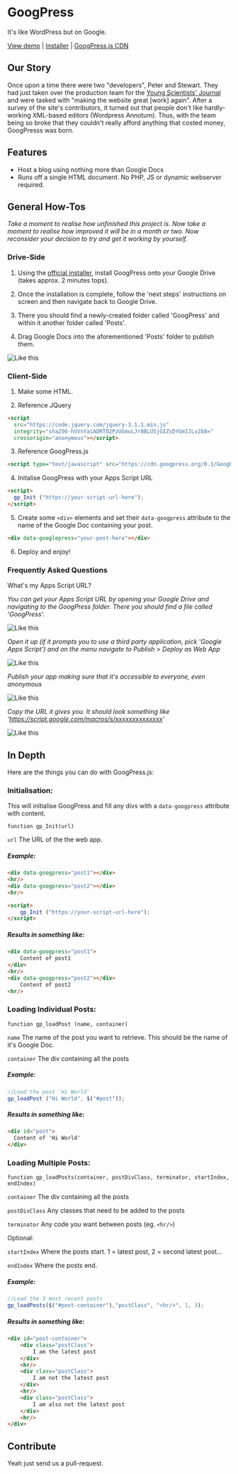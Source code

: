 # GoogPress
It's like WordPress but on Google.

[View demo](http://googpress.org) | [Installer](https://script.google.com/macros/s/AKfycbzMTWqlvd5L7GK5mYvi0m0w9G1nZrluarAehNfHlc021HyxoaVu/exec) | [GoogPress.js CDN](https://cdn.googpress.org/0.1/GoogPress.min.js)

## Our Story

Once upon a time there were two "developers", Peter and Stewart. They had just taken over the production team for the [Young Scientists' Journal](https://ysjournal.com/) and were tasked with "making the website great [work] again". After a survey of the site's contributors, it turned out that people don't like hardly-working XML-based editors (Wordpress Annotum). Thus, with the team being so broke that they couldn't really afford anything that costed money, GoogPresss was born. 

## Features

+ Host a blog using nothing more than Google Docs
+ Runs off a single HTML document. No PHP, JS or dynamic webserver required.

## General How-Tos
*Take a moment to realise how unfinished this project is. Now take a moment to realise how improved it will be in a month or two. Now reconsider your decision to try and get it working by yourself.*

### Drive-Side
1) Using the [official installer](https://script.google.com/a/macros/tiffin.kingston.sch.uk/s/AKfycbzMTWqlvd5L7GK5mYvi0m0w9G1nZrluarAehNfHlc021HyxoaVu/exec), install GoogPress onto your Google Drive (takes approx. 2 minutes tops).

2) Once the installation is complete, follow the 'next steps' instructions on screen and then navigate back to Google Drive.

3) There you should find a newly-created folder called 'GoogPress' and within it another folder called 'Posts'.

4) Drag Google Docs into the aforementioned 'Posts' folder to publish them. 

![Like this](http://i.imgur.com/DjSJATa.png)

### Client-Side
1) Make some HTML.

2) Reference JQuery

```html
<script
  src="https://code.jquery.com/jquery-3.1.1.min.js"
  integrity="sha256-hVVnYaiADRTO2PzUGmuLJr8BLUSjGIZsDYGmIJLv2b8="
  crossorigin="anonymous"></script>
```

3) Reference GoogPress.js
```html
<script type="text/javascript" src="https://cdn.googpress.org/0.1/GoogPress.min.js"> </script>
```

4) Initalise GoogPress with your Apps Script URL
```html
<script>
  gp_Init ("https://your-script-url-here");
</script>
```

5) Create some ``` <div> ``` elements and set their ```data-googpress``` attribute to the name of the Google Doc containing your post.
```html
<div data-googlepress="your-post-here"></div>
```

6) Deploy and enjoy!

### Frequently Asked Questions
What's my Apps Script URL?

*You can get your Apps Script URL by opening your Google Drive and navigating to the GoogPress folder. There you should find a file called 'GoogPress'.*

![Like this](http://i.imgur.com/VcukwPm.png)

*Open it up (if it prompts you to use a third party application, pick 'Google Apps Script') and on the menu navigate to Publish > Deploy as Web App*

![Like this](http://i.imgur.com/JKWl4YR.png)

*Publish your app making sure that it's accessible to everyone, even anonymous*

![Like this](http://i.imgur.com/p690VE7.png)

*Copy the URL it gives you. It should look something like 'https://script.google.com/macros/s/xxxxxxxxxxxxxx'*

![Like this](http://i.imgur.com/IfTA41m.png)



## In Depth

Here are the things you can do with GoogPress.js:

### Initialisation:

This will initialise GoogPress and fill any divs with a ```data-googpress``` attribute with content.

```function gp_Init(url)```

```url``` The URL of the the web app.

##### Example:
```html
<div data-googpress="post1"></div>
<hr/>
<div data-googpress="post2"></div>
<hr/>

<script>
    gp_Init ("https://your-script-url-here");
</script>
```
##### Results in something like:
```html
<div data-googpress="post1">
    Content of post1
</div>
<hr/>
<div data-googpress="post2"></div>
    Content of post2
<hr/>
```

### Loading Individual Posts:

```function gp_loadPost (name, container)```

```name``` The name of the post you want to retrieve. This should be the name of it's Google Doc.

```container``` The div containing all the posts

##### Example:
```javascript
//Load the post 'Hi World'
gp_loadPost ("Hi World", $("#post"));
```
##### Results in something like:
```html
<div id="post">
  Content of 'Hi World'
</div>
```


### Loading Multiple Posts:

```function gp_loadPosts(container, postDivClass, terminator, startIndex, endIndex)```

```container``` The div containing all the posts

```postDivClass``` Any classes that need to be added to the posts

```terminator``` Any code you want between posts (eg. ```<hr/>```)

Optional:

```startIndex``` Where the posts start. 1 = latest post, 2 = second latest post... 

```endIndex``` Where the posts end.

##### Example:
```javascript
//Load the 3 most recent posts
gp_loadPosts($("#post-container"),"postClass", "<hr/>", 1, 3);
```
##### Results in something like:
```html
<div id="post-container">
    <div class="postClass">
        I am the latest post
    </div>
    <hr/>
    <div class="postClass">
        I am not the latest post
    </div>
    <hr/>
    <div class="postClass">
        I am also not the latest post
    </div>
    <hr/>
</div>
```


## Contribute
Yeah just send us a pull-request.
